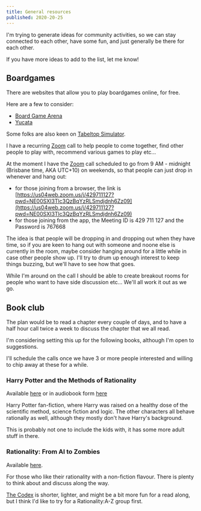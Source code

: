 ```yaml
---
title: General resources
published: 2020-20-25
---
```


I'm trying to generate ideas for community activities, so we can stay connected to each other, have some fun, and just generally be there for each other.

If you have more ideas to add to the list, let me know!

## Boardgames

There are websites that allow you to play boardgames online, for free.

Here are a few to consider:

- [Board Game Arena](https://en.boardgamearena.com/join) 
- [Yucata](https://www.yucata.de/en/)

Some folks are also keen on [Tabeltop Simulator](https://www.tabletopsimulator.com/).

I have a recurring [Zoom](https://zoom.us/) call to help people to come together, find other people to play with, recommend various games to play etc...

At the moment I have the [Zoom](https://zoom.us/) call scheduled to go from 9 AM - midnight (Brisbane time, AKA UTC+10) on weekends, so that people can just drop in whenever and hang out:

- for those joining from a browser, the link is [https://us04web.zoom.us/j/429711127?pwd=NE00SXI3Tlc3QzBqYzRLSmdjdnh6Zz09](https://us04web.zoom.us/j/429711127?pwd=NE00SXI3Tlc3QzBqYzRLSmdjdnh6Zz09)
- for those joining from the app, the Meeting ID is 429 711 127 and the Password is 767668

The idea is that people will be dropping in and dropping out when they have time, so if you are keen to hang out with someone and noone else is currently in the room, maybe consider hanging around for a little while in case other people show up.  I'll try to drum up enough interest to keep things buzzing, but we'll have to see how that goes.

While I'm around on the call I should be able to create breakout rooms for people who want to have side discussion etc... We'll all work it out as we go.

## Book club

The plan would be to read a chapter every couple of days, and to have a half hour call twice a week to discuss the chapter that we all read.

I'm considering setting this up for the following books, although I'm open to suggestions.

I'll schedule the calls once we have 3 or more people interested and willing to chip away at these for a while.

### Harry Potter and the Methods of Rationality

Available [here](http://www.hpmor.com/) or in audiobook form [here](http://www.hpmorpodcast.com/?page_id=56)

Harry Potter fan-fiction, where Harry was raised on a healthy dose of the scientific method, science fiction and logic.
The other characters all behave rationally as well, although they mostly don't have Harry's background.

This is probably not one to include the kids with, it has some more adult stuff in there.

### Rationality: From AI to Zombies

Available [here](https://www.lesswrong.com/rationality).

For those who like their rationality with a non-fiction flavour.  There is plenty to think about and discuss along the way.

[The Codex](https://www.lesswrong.com/codex) is shorter, lighter, and might be a bit more fun for a read along, but I think I'd like to try for a Rationality:A-Z group first.
